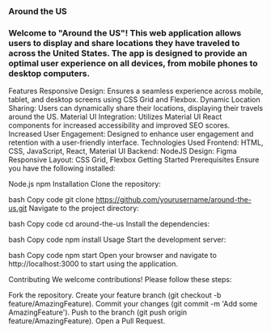 ### Around the US
### Welcome to "Around the US"! This web application allows users to display and share locations they have traveled to across the United States. The app is designed to provide an optimal user experience on all devices, from mobile phones to desktop computers.

Features
Responsive Design: Ensures a seamless experience across mobile, tablet, and desktop screens using CSS Grid and Flexbox.
Dynamic Location Sharing: Users can dynamically share their locations, displaying their travels around the US.
Material UI Integration: Utilizes Material UI React components for increased accessibility and improved SEO scores.
Increased User Engagement: Designed to enhance user engagement and retention with a user-friendly interface.
Technologies Used
Frontend: HTML, CSS, JavaScript, React, Material UI
Backend: NodeJS
Design: Figma
Responsive Layout: CSS Grid, Flexbox
Getting Started
Prerequisites
Ensure you have the following installed:

Node.js
npm
Installation
Clone the repository:

bash
Copy code
git clone https://github.com/yourusername/around-the-us.git
Navigate to the project directory:

bash
Copy code
cd around-the-us
Install the dependencies:

bash
Copy code
npm install
Usage
Start the development server:

bash
Copy code
npm start
Open your browser and navigate to http://localhost:3000 to start using the application.

Contributing
We welcome contributions! Please follow these steps:

Fork the repository.
Create your feature branch (git checkout -b feature/AmazingFeature).
Commit your changes (git commit -m 'Add some AmazingFeature').
Push to the branch (git push origin feature/AmazingFeature).
Open a Pull Request.
